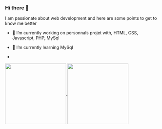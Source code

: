 ### Hi there 👋

I am passionate about web development and here are some points to get to know me better

- 🔭 I’m currently working on personnals projet with, HTML, CSS, Javascript, PHP, MySql
- 🌱 I’m currently learning MySql

- 

<a href="https://github.com/Boris-Picard">
  <img height=200 align="center" src="https://streak-stats.demolab.com?user=boris-picard&theme=highcontrast&hide_border=true" />
</a>
<a href="https://github.com/Boris-Picard">
  <img height=200 align="center" src="https://github-readme-stats.vercel.app/api/top-langs/?username=boris-picard&layout=compact&theme=highcontrast&hide_border=true&card_width=320" />
</a>
